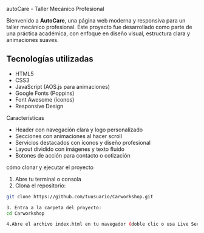 autoCare - Taller Mecánico Profesional

Bienvenido a **AutoCare**, una página web moderna y responsiva para un taller mecánico profesional. Este proyecto fue desarrollado como parte de una práctica académica, con enfoque en diseño visual, estructura clara y animaciones suaves.

## Tecnologías utilizadas

- HTML5
- CSS3
- JavaScript (AOS.js para animaciones)
- Google Fonts (Poppins)
- Font Awesome (íconos)
- Responsive Design

Características

- Header con navegación clara y logo personalizado
- Secciones con animaciones al hacer scroll
- Servicios destacados con íconos y diseño profesional
- Layout dividido con imágenes y texto fluido
- Botones de acción para contacto o cotización

cómo clonar y ejecutar el proyecto

1. Abre tu terminal o consola
2. Clona el repositorio:

```bash
git clone https://github.com/tuusuario/Carworkshop.git

3. Entra a la carpeta del proyecto:
cd Carworkshop

4.Abre el archivo index.html en tu navegador (doble clic o usa Live Server si estás en VS Code)